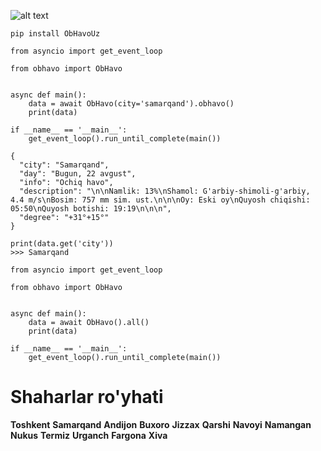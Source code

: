 ![alt text](https://i.imgur.com/thARTOK.png)

````
pip install ObHavoUz
````

````python3
from asyncio import get_event_loop

from obhavo import ObHavo


async def main():
    data = await ObHavo(city='samarqand').obhavo()
    print(data)

if __name__ == '__main__':
    get_event_loop().run_until_complete(main())
````
````json5
{
  "city": "Samarqand",
  "day": "Bugun, 22 avgust",
  "info": "Ochiq havo",
  "description": "\n\nNamlik: 13%\nShamol: G'arbiy-shimoli-g'arbiy, 4.4 m/s\nBosim: 757 mm sim. ust.\n\n\nOy: Eski oy\nQuyosh chiqishi: 05:50\nQuyosh botishi: 19:19\n\n\n",
  "degree": "+31°+15°"
}
````
````python3
print(data.get('city'))
>>> Samarqand
````

````python3
from asyncio import get_event_loop

from obhavo import ObHavo


async def main():
    data = await ObHavo().all()
    print(data)

if __name__ == '__main__':
    get_event_loop().run_until_complete(main())
````
# Shaharlar ro'yhati
**Toshkent**
**Samarqand**
**Andijon**
**Buxoro**
**Jizzax**
**Qarshi**
**Navoyi**
**Namangan**
**Nukus**
**Termiz**
**Urganch**
**Fargona**
**Xiva**
